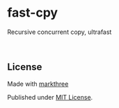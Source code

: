 # fast-cpy

Recursive concurrent copy, ultrafast

<br />

## License

Made with [markthree](https://github.com/markthree)

Published under [MIT License](./LICENSE).
